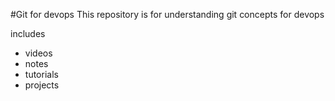 #Git for devops
This repository is for understanding git concepts for devops

includes
- videos
- notes
- tutorials
- projects
